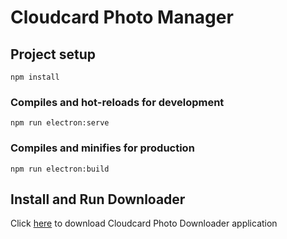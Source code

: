 # Cloudcard Photo Manager

## Project setup
```
npm install
```

### Compiles and hot-reloads for development
```
npm run electron:serve
```

### Compiles and minifies for production
```
npm run electron:build
```


## Install and Run Downloader

Click [here](https://github.com/bradmccray89/cloudcard-photo-manager/raw/master/dist_electron/cloudcard-photo-manager%20Setup%201.1.0.exe) to download Cloudcard Photo Downloader application

